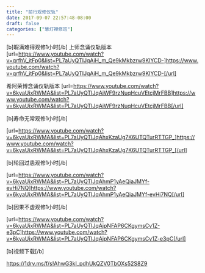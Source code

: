 ```yaml
---
title: "前行观修仪轨"
date: 2017-09-07 22:57:48-08:00
draft: false
categories: ["慧灯禅修班"]
---
```

[b]暇满难得观修1小时[/b]
上师念诵仪轨版本
[url=https://www.youtube.com/watch?v=qrfhV_itFp0&list=PL7aUyQTIJqAiH_m_Qe9kMkbzrw9KlYCD-]https://www.youtube.com/watch?v=qrfhV_itFp0&list=PL7aUyQTIJqAiH_m_Qe9kMkbzrw9KlYCD-[/url]

希阿荣博念诵仪轨版本
[url=https://www.youtube.com/watch?v=6kyaUixRWMA&list=PL7aUyQTIJqAiWF9rzNuqHcuVEtcjMrFBB]https://www.youtube.com/watch?v=6kyaUixRWMA&list=PL7aUyQTIJqAiWF9rzNuqHcuVEtcjMrFBB[/url]

[b]寿命无常观修1小时[/b]

[url=https://www.youtube.com/watch?v=6kyaUixRWMA&list=PL7aUyQTIJqAhxKzaUg7K6UTQTurRTTGP_]https://www.youtube.com/watch?v=6kyaUixRWMA&list=PL7aUyQTIJqAhxKzaUg7K6UTQTurRTTGP_[/url]


[b]轮回过患观修1小时[/b]

[url=https://www.youtube.com/watch?v=6kyaUixRWMA&list=PL7aUyQTIJqAhmP1yAeQiaJMYf-evHi7NQ]https://www.youtube.com/watch?v=6kyaUixRWMA&list=PL7aUyQTIJqAhmP1yAeQiaJMYf-evHi7NQ[/url]


[b]因果不虚观修1小时[/b]

[url=https://www.youtube.com/watch?v=6kyaUixRWMA&list=PL7aUyQTIJqAipNFAP6CKgymsCv1Z-e3pC]https://www.youtube.com/watch?v=6kyaUixRWMA&list=PL7aUyQTIJqAipNFAP6CKgymsCv1Z-e3pC[/url]


[b]视频下载[/b]

https://1drv.ms/f/s!AhwG3kI_pdhUkQZV0TbOXs52S8Z9
